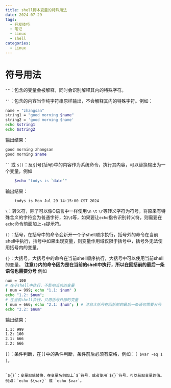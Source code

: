 ```yaml
---
title: shell脚本变量的特殊用法
date: 2024-07-29
tags:
  - 开发技巧
  - 笔记
  - Linux
  - shell
categories:
  - Linux
---
```

# 符号用法

`""`：包含的变量会被解释，同时会识别解释其内的特殊字符。

`''`：包含的内容当作纯字符串原样输出，不会解释其内的特殊字符。例如：


```bash
name = "zhangsan"
string1 = "good morning $name"
string2 = 'good morning $name'
echo $string1
echo $string2
```

输出结果：

```bash
good morning zhangsan
good morning $name
```

`
``
` 或 `$()`：反引号(括号)中的内容作为系统命令，执行其内容，可以替换输出为一个变量，例如

```bash
    $echo "todys is `date`"
```

输出结果：

```bash
    todys is Mon Jul 29 14:15:00 CST 2024
```

`\`：转义符，除了可以像C语言中一样使用`\n` `\t` `\r`等转义字符为符号，将原来有特殊含义的字符变为普通字符，如`\$`等，如果要让`echo`指令识别转义符，则需要在`echo`命令前面加上`-e`提示符。

`()`：括号，在括号中的命令会新开一个子shell顺序执行，括号外的命令在当前shell中执行，括号中如果出现变量，则变量作用域仅限于括号中，括号外无法使用括号内的变量。

`{}`：大括号，大括号中的命令在当前shell顺序执行，大括号中可以使用当前shell的变量。
**注意`{}`内的命令因为是在当前的shell中执行，所以在回括前的最后一条语句也需要分号**
例如

```bash
num = 100
# 在子shell中执行，不影响当前的变量
( num = 999; echo "1.1: $num" )
echo "1.2: $num";
# 在当前shell执行，共用括号外部的变量
{ num = 666; echo "2.1: $num"; } # 注意大括号在回括前的最后一条语句需要分号
echo "2.2: $num"

```

输出结果：

```bash
1.1: 999
1.2: 100
2.1: 666
2.2: 666
```

`[]`：条件判断，在`[]`中的条件判断，条件前后必须有空格，例如：`[ $var -eq 1 ]`。
```

`${}`：变量取值替换，在变量名前加上`$`符号，或者使用`${}`符号，可以获取变量的值。例如：`echo ${var}` 或 `echo $var`。